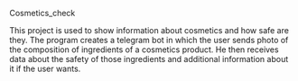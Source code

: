 Cosmetics_check

This project is used to show information about cosmetics and how safe are they. The program creates a telegram bot in which the user sends photo of the composition of ingredients of a cosmetics product. He then receives data about the safety of those ingredients and additional information about it if the user wants.
